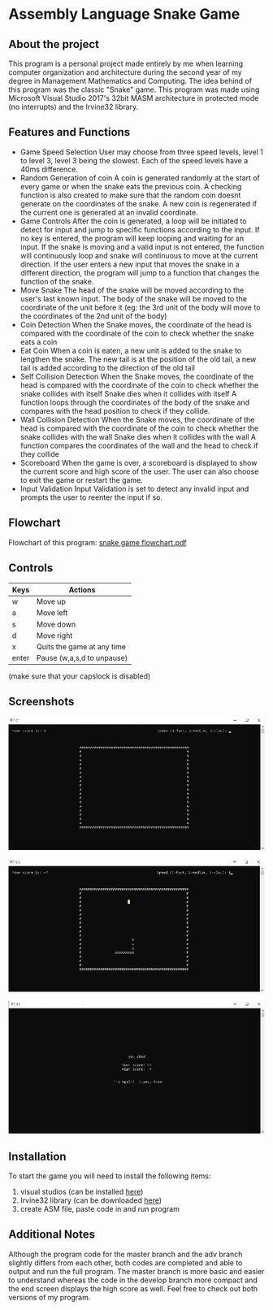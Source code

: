 # Assembly Language Snake Game
## About the project
This program is a personal project made entirely by me when learning computer organization and architecture during the second year of my degree in Management Mathematics and Computing. The idea behind of this program was the classic "Snake" game. This program was made using Microsoft Visual Studio 2017's 32bit MASM architecture in protected mode (no interrupts) and the Irvine32 library.

## Features and Functions
* Game Speed Selection
  User may choose from three speed levels, level 1 to level 3, level 3 being the slowest.
  Each of the speed levels have a 40ms difference.
* Random Generation of coin
  A coin is generated randomly at the start of every game or when the snake eats the previous coin.
  A checking function is also created to make sure that the random coin doesnt generate on the coordinates of the snake. 
  A new coin is regenerated if the current one is generated at an invalid coordinate.
* Game Controls
  After the coin is generated, a loop will be initiated to detect for input and jump to specific functions according to the input.
  If no key is entered, the program will keep looping and waiting for an input. 
  If the snake is moving and a valid input is not entered, the function will continuously loop and snake will continuous to move at the current direction.
  If the user enters a new input that moves the snake in a different direction, the program will jump to a function that changes the function of the snake.
* Move Snake
  The head of the snake will be moved according to the user's last known input. 
  The body of the snake will be moved to the coordinate of the unit before it (eg: the 3rd unit of the body will move to the coordinates of the 2nd unit of the body)
* Coin Detection
  When the Snake moves, the coordinate of the head is compared with the coordinate of the coin to check whether the snake eats a coin
* Eat Coin
  When a coin is eaten, a new unit is added to the snake to lengthen the snake.
  The new tail is at the position of the old tail, a new tail is added according to the direction of the old tail
* Self Collision Detection 
  When the Snake moves, the coordinate of the head is compared with the coordinate of the coin to check whether the snake collides with itself
  Snake dies when it collides with itself
  A function loops through the coordinates of the body of the snake and compares with the head position to check if they collide.
* Wall Collision Detection
  When the Snake moves, the coordinate of the head is compared with the coordinate of the coin to check whether the snake collides with the wall
  Snake dies when it collides with the wall
  A function compares the coordinates of the wall and the head to check if they collide
* Scoreboard
  When the game is over, a scoreboard is displayed to show the current score and high score of the user.
  The user can also choose to exit the game or restart the game.
* Input Validation
  Input Validation is set to detect any invalid input and prompts the user to reenter the input if so.

## Flowchart
Flowchart of this program: [snake game flowchart.pdf](https://github.com/meixinchoy/SnakeGame-asm8086/files/6953798/snake.game.flowchart.pdf)

## Controls
| Keys              | Actions                    |
| ----------------- | -------------------------- |
| w                 | Move up                    |
| a                 | Move left                  |
| s                 | Move down                  |
| d                 | Move right                 |
| x                 | Quits the game at any time |
| enter             | Pause (w,a,s,d to unpause) |
(make sure that your capslock is disabled)

## Screenshots
![](screenshots/startscreen.png)

![](screenshots/ingame.jpg)

![](screenshots/youdied.jpg)

## Installation
To start the game you will need to install the following items:
1. visual studios   (can be installed [here](https://visualstudio.microsoft.com/downloads/)) 
2. Irvine32 library (can be downloaded [here](https://github.com/meixinchoy/Irvine-library))
3. create ASM file, paste code in and run program

## Additional Notes
Although the program code for the master branch and the adv branch slightly differs from each other, both codes are completed and able to output and run the full program. The master branch is more basic and easier to understand whereas the code in the develop branch more compact and the end screen displays the high score as well. Feel free to check out both versions of my program.


